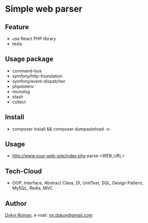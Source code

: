 # Simple web parser

## Feature

+ use React PHP library
+ tests

## Usage package
+ command-bus
+ symfony/http-foundation
+ symfony/event-dispatcher
+ phpdotenv
+ monolog
+ stash
+ collect

## Install
+ composer install && composer dumpautoload -o

## Usage
+ http://www.your-web-site/index.php parse <WEB_URL>

## Tech-Cloud 
+ OOP, Interface, Abstract Class, DI, UnitTest, SQL, Design Pattern, MySQL, Redis, MVC 

## Author
[Dykyi Roman](https://www.linkedin.com/in/roman-dykyi-43428543/), e-mail: [mr.dukuy@gmail.com](mailto:mr.dukuy@gmail.com)

